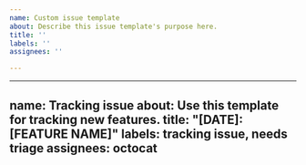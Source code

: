 ```yaml
---
name: Custom issue template
about: Describe this issue template's purpose here.
title: ''
labels: ''
assignees: ''

---
```


---
name: Tracking issue
about: Use this template for tracking new features.
title: "[DATE]: [FEATURE NAME]"
labels: tracking issue, needs triage
assignees: octocat
---
